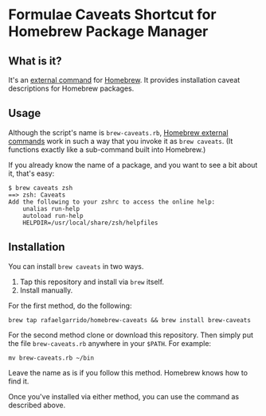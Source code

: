 Formulae Caveats Shortcut for Homebrew Package Manager
================

## What is it?

It's an [external command][ec] for [Homebrew][h]. It provides installation caveat descriptions for Homebrew packages.

[ec]: https://github.com/Homebrew/homebrew/blob/master/share/doc/homebrew/External-Commands.md
[h]: https://github.com/Homebrew/homebrew

## Usage

Although the script's name is `brew-caveats.rb`, [Homebrew external
commands][ec] work in such a way that you invoke it as `brew caveats`. (It
functions exactly like a sub-command built into Homebrew.)

If you already know the name of a package, and you want to see a bit about it, that's easy:

    $ brew caveats zsh
    ==> zsh: Caveats
    Add the following to your zshrc to access the online help:
        unalias run-help
        autoload run-help
        HELPDIR=/usr/local/share/zsh/helpfiles

## Installation

You can install `brew caveats` in two ways.

1. Tap this repository and install via `brew` itself.
1. Install manually.

For the first method, do the following:

    brew tap rafaelgarrido/homebrew-caveats && brew install brew-caveats

For the second method clone or download this repository. Then simply put the file `brew-caveats.rb` anywhere in your `$PATH`. For example:

    mv brew-caveats.rb ~/bin

Leave the name as is if you follow this method. Homebrew knows how to find it.

Once you've installed via either method, you can use the command as described above.
